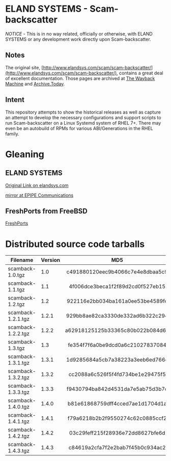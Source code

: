 # ELAND SYSTEMS - Scam-backscatter

*NOTICE* - This is in no way related, officially or otherwise, with ELAND SYSTEMS or any development work directly upon Scam-backscatter.

## Notes

The original site,
[http://www.elandsys.com/scam/scam-backscatter/](http://www.elandsys.com/scam/scam-backscatter/), contains a great deal of excellent documentation.  Those pages are archived at [The Wayback Machine](https://web.archive.org/web/) and [Archive.Today](https://archive.today).

## Intent

This repository attempts to show the historical releases as well as capture an attempt to develop the necessary configurations and support scripts to run Scam-backscatter on a Linux Systemd system of RHEL 7+.  There may even be an autobuild of RPMs for various ABI/Generations in the RHEL family.

# Gleaning

## ELAND SYSTEMS

[Original Link on elandsys.com](http://www.elandsys.com/scam/scam-backscatter/)

[mirror at EPIPE Communications](https://dist.epipe.com/mirrors/scam-backscatter/)

## FreshPorts from FreeBSD

[FreshPorts](https://www.freshports.org/mail/scam-backscatter/)

# Distributed source code tarballs

| **Filename**       | **Version** |              **MD5**             |                            **SHA256**                            |
|--------------------|-------------|:--------------------------------:|:----------------------------------------------------------------:|
| scamback-1.0.tgz   | 1.0         | c491880120eec9b4066c7e4e8dbaa5c9 | aab359b5730f0090fcf90b888166d6844397e4e73093d89b2845f0243456e559 |
| scamback-1.1.tgz   | 1.1         | 4f006dce3beca1f2f89d2cd0f527eb15 | 934f139ec7821bd7b36b200a8c658210a54357707aa41571f290709b8dbe417e |
| scamback-1.2.tgz   | 1.2         | 922116e2bb034ba161a0ee53be4589fe | 620a2367861af17113e0fc25098428572ce4b9cf2c28db434f4c26d67a5582d5 |
| scamback-1.2.1.tgz | 1.2.1       | 929bb8ae82ca3330de332ad6b322c294 | d899d8b6909cfbaafd8d5b0be872d226d640da635cfe5eff1e9e6a30198add28 |
| scamback-1.2.2.tgz | 1.2.2       | a62918125125b33365c80b022b084d60 | d7fb87a646efeaab11cc1ba00c8f3ed5e0a2321f48caa98a38a9adfbb3839739 |
| scamback-1.3.tgz   | 1.3         | fe354f7f6a0be9dcd0a6c21027837084 | 2b7980252cdf3cbc5947a00a96725a5a3aec45845af05571bb1ecd26fd2908e4 |
| scamback-1.3.1.tgz | 1.3.1       | 1d9285684a5cb7a38223a3eeb6ed766e | 5c3ee0a49c831a22a5c87de5a5402293be4fe49f03b26e70d62fdc6c08a700a5 |
| scamback-1.3.2.tgz | 1.3.2       | cc2088a6c526f5f4fd734be1e29475f5 | d66bfd0df21943cfc58d3eef1a00e2734c12d6fdcb7fb638ef4003316895a243 |
| scamback-1.3.3.tgz | 1.3.3       | f9430794ba842d4531da7e5ab75d3b7c | 7f36489895ac5fb5092887fe88bcf249f1513c84693ff2ec0f16bd397e28af76 |
| scamback-1.4.0.tgz | 1.4.0       | b81e61868759dff4cced7ae1d1704d1a | 0004174ca37f28e65cd3c8422aadf2909b086b3c9243e51fb3654655cb5b05ba |
| scamback-1.4.1.tgz | 1.4.1       | f79a6218b2b2f9550274c62c0885ccf2 | 8fdf3ac179ba1ee5bc46959632d8d6cc047aa8fb2e6b658237049eff6e468a9f |
| scamback-1.4.2.tgz | 1.4.2       | 03c29feff215f28936e72dd8627bfe6d | cb7bf1478116a175dfcecbd0fcbeaaa67f415f1259658d5efbe79591ca47012e |
| scamback-1.4.3.tgz | 1.4.3       | c84619a2cfa7f2e2bab7f45b0c934ac2 | ac6ec16154fbef51ed08c0365b2b71b0d4345bdd7010c0debaa1253fc36bed3c |
